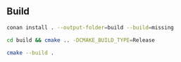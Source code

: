 ## Build
```sh
conan install . --output-folder=build --build=missing
```

```sh
cd build && cmake .. -DCMAKE_BUILD_TYPE=Release
```

```sh
cmake --build .
```